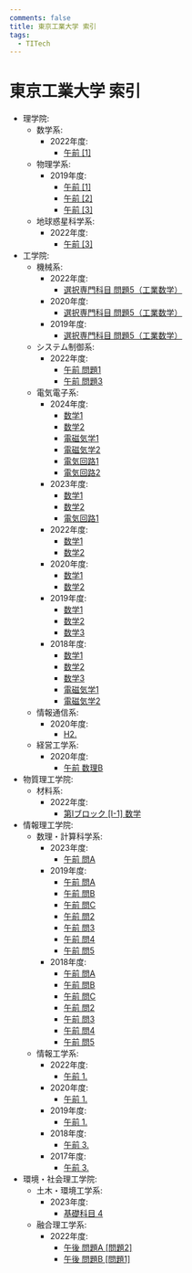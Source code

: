 ```yaml
---
comments: false
title: 東京工業大学 索引
tags:
  - TITech
---
```

# 東京工業大学 索引

- 理学院:
    - 数学系:
        - 2022年度:
            - [午前 \[1\]](science/math_2022_1.md)
    - 物理学系:
        - 2019年度:
            - [午前 \[1\]](science/phys_2019_1.md)
            - [午前 \[2\]](science/phys_2019_2.md)
            - [午前 \[3\]](science/phys_2019_3.md)
    - 地球惑星科学系:
        - 2022年度:
            - [午前 \[3\]](science/earth_2022_3.md)
- 工学院:
    - 機械系:
        - 2022年度:
            - [選択専門科目 問題5（工業数学）](engineering/mech_2022_5.md)
        - 2020年度:
            - [選択専門科目 問題5（工業数学）](engineering/mech_2020_5.md)
        - 2019年度:
            - [選択専門科目 問題5（工業数学）](engineering/mech_2019_5.md)
    - システム制御系:
        - 2022年度:
            - [午前 問題1](engineering/sc_2022_1.md)
            - [午前 問題3](engineering/sc_2022_3.md)
    - 電気電子系:
        - 2024年度:
            - [数学1](engineering/ee_202308_math_1.md)
            - [数学2](engineering/ee_202308_math_2.md)
            - [電磁気学1](engineering/ee_202308_electromagnetism_1.md)
            - [電磁気学2](engineering/ee_202308_electromagnetism_2.md)
            - [電気回路1](engineering/ee_202308_electrical_circuit_1.md)
            - [電気回路2](engineering/ee_202308_electrical_circuit_2.md)
        - 2023年度:
            - [数学1](engineering/ee_202208_math_1.md)
            - [数学2](engineering/ee_202208_math_2.md)
            - [電気回路1](engineering/ee_202208_electrical_circuit_1.md)
        - 2022年度:
            - [数学1](engineering/ee_202108_math_1.md)
            - [数学2](engineering/ee_202108_math_2.md)
        - 2020年度:
            - [数学1](engineering/ee_201908_math_1.md)
            - [数学2](engineering/ee_201908_math_2.md)
        - 2019年度:
            - [数学1](engineering/ee_201808_math_1.md)
            - [数学2](engineering/ee_201808_math_2.md)
            - [数学3](engineering/ee_201808_math_3.md)
        - 2018年度:
            - [数学1](engineering/ee_201708_math_1.md)
            - [数学2](engineering/ee_201708_math_2.md)
            - [数学3](engineering/ee_201708_math_3.md)
            - [電磁気学1](engineering/ee_201708_electromagnetism_1.md)
            - [電磁気学2](engineering/ee_201708_electromagnetism_2.md)
    - 情報通信系:
        - 2020年度:
            - [H2.](engineering/ict_2020_H2.md)
    - 経営工学系:
        - 2020年度:
            - [午前 数理B](engineering/iee_2020_math_B.md)
- 物質理工学院:
    - 材料系:
        - 2022年度:
            - [第Iブロック \[I-1\] 数学](MCT/mat_2022_I_1_math.md)
- 情報理工学院:
    - 数理・計算科学系:
        - 2023年度:
            - [午前 問A](MCS/is_2023_A.md)
        - 2019年度:
            - [午前 問A](MCS/is_2019_A.md)
            - [午前 問B](MCS/is_2019_B.md)
            - [午前 問C](MCS/is_2019_C.md)
            - [午前 問2](MCS/is_2019_2.md)
            - [午前 問3](MCS/is_2019_3.md)
            - [午前 問4](MCS/is_2019_4.md)
            - [午前 問5](MCS/is_2019_5.md)
        - 2018年度:
            - [午前 問A](MCS/is_2018_A.md)
            - [午前 問B](MCS/is_2018_B.md)
            - [午前 問C](MCS/is_2018_C.md)
            - [午前 問2](MCS/is_2018_2.md)
            - [午前 問3](MCS/is_2018_3.md)
            - [午前 問4](MCS/is_2018_4.md)
            - [午前 問5](MCS/is_2018_5.md)
    - 情報工学系:
        - 2022年度:
            - [午前 1.](MCS/cs_2022_1.md)
        - 2020年度:
            - [午前 1.](MCS/cs_2020_1.md)
        - 2019年度:
            - [午前 1.](MCS/cs_2019_1.md)
        - 2018年度:
            - [午前 3.](MCS/cs_2018_3.md)
        - 2017年度:
            - [午前 3.](MCS/cs_2017_3.md)
- 環境・社会理工学院:
    - 土木・環境工学系:
        - 2023年度:
            - [基礎科目 4](environment_and_society/cv_2023_kiso_4.md)
    - 融合理工学系:
        - 2022年度:
            - [午後 問題A \[問題2\]](environment_and_society/tse_2022_A_2.md)
            - [午後 問題B \[問題1\]](environment_and_society/tse_2022_B_1.md)